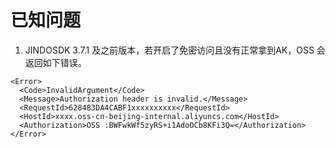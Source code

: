 # 已知问题

1. JINDOSDK 3.7.1 及之前版本，若开启了免密访问且没有正常拿到AK，OSS 会返回如下错误。
```
<Error>
  <Code>InvalidArgument</Code>
  <Message>Authorization header is invalid.</Message>
  <RequestId>628483DA4CABF1xxxxxxxxxx</RequestId>
  <HostId>xxxx.oss-cn-beijing-internal.aliyuncs.com</HostId>
  <Authorization>OSS :BWFwkWf5zyRS+i1AdoOCb8KFi3Q=</Authorization>
</Error>
```